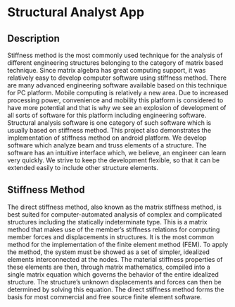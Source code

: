 # Structural Analyst App

## Description

Stiffness method is the most commonly used technique for the analysis of different engineering structures belonging to the category of matrix based technique.  Since matrix algebra has great computing support, it was relatively easy to develop computer software using stiffness method. There are many advanced engineering software available based on this technique for PC platform. Mobile computing is relatively a new area. Due to increased processing power, convenience and mobility this platform is considered to have more potential and that is why we see an explosion of development of all sorts of software for this platform including engineering software. Structural analysis software is one category of such software which is usually based on stiffness method. 
This project also demonstrates the implementation of stiffness method on android platform. We develop software which analyze beam and truss elements of a structure. The software has an intuitive interface which, we believe, an engineer can learn very quickly. We strive to keep the development flexible, so that it can be extended easily to include other structure elements. 
## Stiffness Method

The direct stiffness method, also known as the matrix stiffness method, is best suited for computer-automated analysis of complex and complicated structures including the statically indeterminate type. This is a matrix method that makes use of the member’s stiffness relations for computing member forces and displacements in structures. It is the most common method for the implementation of the finite element method (FEM). To apply the method, the system must be showed as a set of simpler, idealized elements interconnected at the nodes. The material stiffness properties of these elements are then, through matrix mathematics, compiled into a single matrix equation which governs the behavior of the entire idealized structure. The structure’s unknown displacements and forces can then be determined by solving this equation. The direct stiffness method forms the basis for most commercial and free source finite element software.
